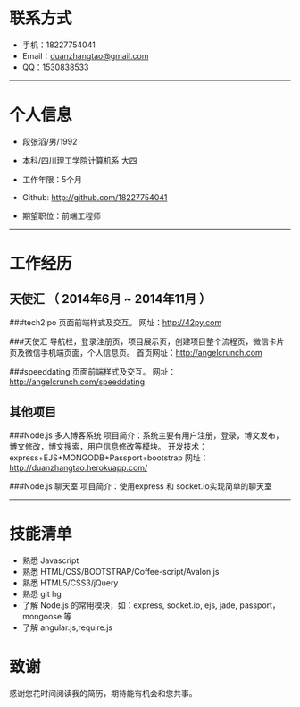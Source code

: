 
# 联系方式

- 手机：18227754041
- Email：duanzhangtao@gmail.com
- QQ：1530838533

---

# 个人信息

 - 段张滔/男/1992 
 - 本科/四川理工学院计算机系 大四
 - 工作年限：5个月
 - Github: http://github.com/18227754041

 - 期望职位：前端工程师

---

# 工作经历

## 天使汇 （ 2014年6月 ~ 2014年11月 ）

###tech2ipo 
页面前端样式及交互。 网址：http://42py.com

###天使汇 
导航栏，登录注册页，项目展示页，创建项目整个流程页，微信卡片页及微信手机端页面，个人信息页。
首页网址：http://angelcrunch.com

###speeddating
页面前端样式及交互。 网址：http://angelcrunch.com/speeddating


## 其他项目

###Node.js 多人博客系统
项目简介：系统主要有用户注册，登录，博文发布，博文修改，博文搜索，用户信息修改等模块。
开发技术：express+EJS+MONGODB+Passport+bootstrap
网址：http://duanzhangtao.herokuapp.com/

###Node.js 聊天室
项目简介：使用express 和 socket.io实现简单的聊天室

---

# 技能清单
 - 熟悉 Javascript
 - 熟悉 HTML/CSS/BOOTSTRAP/Coffee-script/Avalon.js
 - 熟悉 HTML5/CSS3/jQuery
 - 熟悉 git hg
 - 了解 Node.js 的常用模块，如：express, socket.io, ejs, jade, passport，mongoose 等
 - 了解 angular.js,require.js

# 致谢
感谢您花时间阅读我的简历，期待能有机会和您共事。

